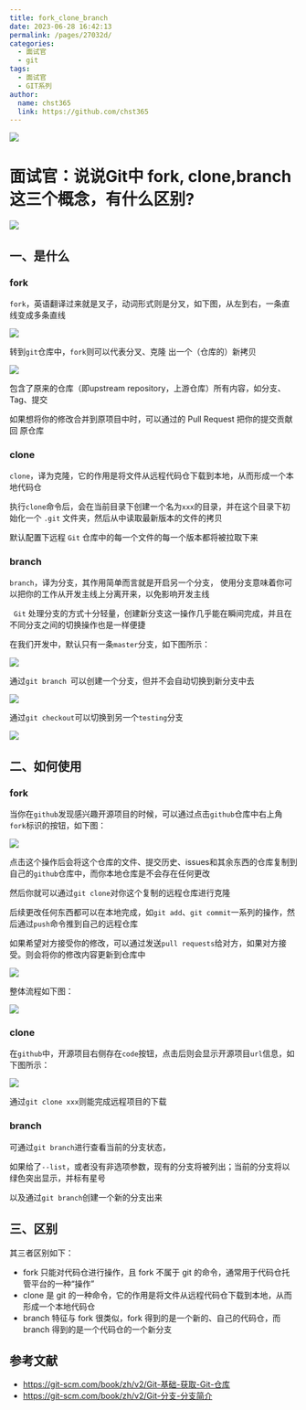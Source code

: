 ```yaml
---
title: fork_clone_branch
date: 2023-06-28 16:42:13
permalink: /pages/27032d/
categories: 
  - 面试官
  - git
tags: 
  - 面试官
  - GIT系列
author: 
  name: chst365
  link: https://github.com/chst365
---
```

![](https://cdn.jsdelivr.net/gh/chst365/bolgImgs/imgs/topImgs/291.jpg)
# 面试官：说说Git中 fork, clone,branch这三个概念，有什么区别?

 ![](https://static.vue-js.com/9c4eb9a0-f7ad-11eb-bc6f-3f06e1491664.png)



## 一、是什么

### fork

`fork`，英语翻译过来就是叉子，动词形式则是分叉，如下图，从左到右，一条直线变成多条直线

 ![](https://static.vue-js.com/ad04ade0-f7ad-11eb-991d-334fd31f0201.png)

转到`git`仓库中，`fork`则可以代表分叉、克隆 出一个（仓库的）新拷贝

 ![](https://static.vue-js.com/b4b31450-f7ad-11eb-991d-334fd31f0201.png)

包含了原来的仓库（即upstream repository，上游仓库）所有内容，如分支、Tag、提交

如果想将你的修改合并到原项目中时，可以通过的 Pull Request 把你的提交贡献回 原仓库

### clone

`clone`，译为克隆，它的作用是将文件从远程代码仓下载到本地，从而形成一个本地代码仓

执行`clone`命令后，会在当前目录下创建一个名为`xxx`的目录，并在这个目录下初始化一个 `.git` 文件夹，然后从中读取最新版本的文件的拷贝

默认配置下远程 `Git` 仓库中的每一个文件的每一个版本都将被拉取下来

### branch

`branch`，译为分支，其作用简单而言就是开启另一个分支， 使用分支意味着你可以把你的工作从开发主线上分离开来，以免影响开发主线

` Git` 处理分支的方式十分轻量，创建新分支这一操作几乎能在瞬间完成，并且在不同分支之间的切换操作也是一样便捷

在我们开发中，默认只有一条`master`分支，如下图所示：

 ![](https://static.vue-js.com/7fa8e9c0-f923-11eb-991d-334fd31f0201.png)

通过`git branch `可以创建一个分支，但并不会自动切换到新分支中去

 ![](https://static.vue-js.com/89efd560-f923-11eb-bc6f-3f06e1491664.png)

通过`git checkout`可以切换到另一个`testing`分支

 ![](https://static.vue-js.com/91d1cef0-f923-11eb-bc6f-3f06e1491664.png)


## 二、如何使用

### fork

当你在`github`发现感兴趣开源项目的时候，可以通过点击`github`仓库中右上角`fork`标识的按钮，如下图：

 ![](https://static.vue-js.com/bc4c4510-f7ad-11eb-991d-334fd31f0201.png)

点击这个操作后会将这个仓库的文件、提交历史、issues和其余东西的仓库复制到自己的`github`仓库中，而你本地仓库是不会存在任何更改

然后你就可以通过`git clone`对你这个复制的远程仓库进行克隆

后续更改任何东西都可以在本地完成，如`git add`、`git commit`一系列的操作，然后通过`push`命令推到自己的远程仓库

如果希望对方接受你的修改，可以通过发送`pull requests`给对方，如果对方接受。则会将你的修改内容更新到仓库中

 ![](https://static.vue-js.com/c5265a40-f7ad-11eb-991d-334fd31f0201.png)

整体流程如下图：

 ![](https://static.vue-js.com/ced8ce10-f7ad-11eb-bc6f-3f06e1491664.png)


### clone

在`github`中，开源项目右侧存在`code`按钮，点击后则会显示开源项目`url`信息，如下图所示：

 ![](https://static.vue-js.com/d8685090-f7ad-11eb-bc6f-3f06e1491664.png)

通过`git clone xxx`则能完成远程项目的下载


### branch

可通过`git branch`进行查看当前的分支状态，

如果给了`--list`，或者没有非选项参数，现有的分支将被列出；当前的分支将以绿色突出显示，并标有星号

以及通过`git branch`创建一个新的分支出来


## 三、区别

其三者区别如下：

- fork 只能对代码仓进行操作，且 fork 不属于 git 的命令，通常用于代码仓托管平台的一种“操作”
- clone 是 git 的一种命令，它的作用是将文件从远程代码仓下载到本地，从而形成一个本地代码仓
- branch 特征与 fork 很类似，fork 得到的是一个新的、自己的代码仓，而 branch 得到的是一个代码仓的一个新分支

## 参考文献

- https://git-scm.com/book/zh/v2/Git-基础-获取-Git-仓库
- https://git-scm.com/book/zh/v2/Git-分支-分支简介
